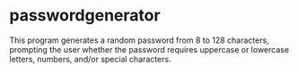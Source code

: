 # passwordgenerator
This program generates a random password from 8 to 128 characters, prompting the user whether the password requires uppercase or lowercase letters, numbers, and/or special characters.
